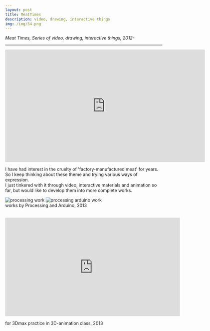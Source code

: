```yaml
---
layout: post
title: MeatTimes
description: video, drawing, interactive things
img: /img/54.png
---
```


<i>Meat Times, Series of video, drawing, interactive things, 2012-</i>

***

<p align="middle">
<iframe src="https://player.vimeo.com/video/205177007" width="640" height="360" frameborder="0" webkitallowfullscreen mozallowfullscreen allowfullscreen></iframe>
</p>

I have had interest in the cruelty of 'factory-manufactured meat' for years. So I keep thinking about these theme and trying various ways of expression. <br/>
I just tinkered with it through video, interactive materials and animation so far, but would like to develop them into more complete works.

<div class="img_row">
	<img class="col two" src="{{ site.baseurl }}/img/52.jpg" alt="processing work" title="processing work"/>
	<img class="col one" src="{{ site.baseurl }}/img/53.jpg" alt="processing arduino work" title="processing arduino work"/>
</div>

<div class="col three caption">
	works by Processing and Arduino, 2013
</div>

<br/>
<p align="middle">
<iframe width="560" height="315" src="https://www.youtube.com/embed/puFEqbCy5nM" frameborder="0" allowfullscreen></iframe>
</p>
<div class="col three caption">
	for 3Dmax practice in 3D-animation class, 2013
</div>




<br/><br/><br/>

